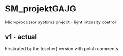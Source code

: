# SM_projektGAJG
Microprocessor systems project - light intensity control

## v1 - actual
First(rated by the teacher) version with polish comments 
